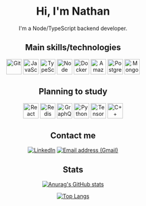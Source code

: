 <div align="center">
  
# Hi, I'm Nathan
I'm a Node/TypeScript backend developer.

## Main skills/technologies
<img src="https://cdn.jsdelivr.net/gh/devicons/devicon/icons/git/git-original.svg" alt="Git" title="Git" width="40" heigth="40" style="max-width: 100%;">
<img src="https://cdn.jsdelivr.net/gh/devicons/devicon/icons/javascript/javascript-plain.svg" alt="JavaScript" title="JavaScript" width="40" heigth="40" style="max-width: 100%;">
<img src="https://cdn.jsdelivr.net/gh/devicons/devicon/icons/typescript/typescript-original.svg" alt="TypeScript" title="TypeScript" width="40" heigth="40" style="max-width: 100%;">
<img src="https://cdn.jsdelivr.net/gh/devicons/devicon/icons/nodejs/nodejs-original.svg" alt="Node" title="Node" width="40" heigth="40" style="max-width: 100%;">
<img src="https://cdn.jsdelivr.net/gh/devicons/devicon/icons/docker/docker-original.svg" alt="Docker" title="Docker" width="40" heigth="40" style="max-width: 100%;">
<img src="https://cdn.jsdelivr.net/gh/devicons/devicon/icons/amazonwebservices/amazonwebservices-original.svg" alt="Amazon Web Services" title="Amazon Web Services" width="40" height="40" style="max-width: 100%;"/>
<img src="https://cdn.jsdelivr.net/gh/devicons/devicon/icons/postgresql/postgresql-original.svg" alt="PostgreSQL" title="PostgreSQL" width="40" heigth="40" style="max-width: 100%;">
<img src="https://cdn.jsdelivr.net/gh/devicons/devicon/icons/mongodb/mongodb-original.svg" alt="MongoDB" title="MongoDB" width="40" heigth="40" style="max-width: 100%;">

## Planning to study
<img src="https://cdn.jsdelivr.net/gh/devicons/devicon/icons/react/react-original.svg" alt="React" title="React" width="40" height="40" style="max-width: 100%;"/>
<img src="https://cdn.jsdelivr.net/gh/devicons/devicon/icons/redis/redis-original.svg" alt="Redis" title="Redis" width="40" heigth="40" style="max-width: 100%;">
<img src="https://cdn.jsdelivr.net/gh/devicons/devicon/icons/graphql/graphql-plain.svg" alt="GraphQL" title="GraphQL" width="40" heigth="40" style="max-width: 100%;">
<img src="https://cdn.jsdelivr.net/gh/devicons/devicon/icons/python/python-original.svg" alt="Python" title="Python" width="40" heigth="40" style="max-width: 100%;">
<img src="https://cdn.jsdelivr.net/gh/devicons/devicon/icons/tensorflow/tensorflow-original.svg" alt="TensorFlow" title="TensorFlow" width="40" heigth="40" style="max-width: 100%;">
<img src="https://cdn.jsdelivr.net/gh/devicons/devicon/icons/cplusplus/cplusplus-original.svg" alt="C++" title="C++" width="40" heigth="40" style="max-width: 100%;">

## Contact me
<a href="https://www.linkedin.com/in/nathanmurillo/?locale=en_US"><img src="https://img.shields.io/badge/LinkedIn-0077B5?style=for-the-badge&logo=linkedin&logoColor=white" alt="LinkedIn" title="LinkedIn"></img></a>
<a href="mailto:nathanmurillodeoliveira@gmail.com"><img src="https://img.shields.io/badge/Gmail-D14836?style=for-the-badge&logo=gmail&logoColor=white" alt="Email address (Gmail)" title="Email address (Gmail)"></img></a>

## Stats
[![Anurag's GitHub stats](https://github-readme-stats.vercel.app/api?username=NathanMBR&show_icons=true&theme=dark)](https://github.com/anuraghazra/github-readme-stats)
  
[![Top Langs](https://github-readme-stats.vercel.app/api/top-langs/?username=nathanMBR&layout=compact&theme=dark)](https://github.com/anuraghazra/github-readme-stats)
  
</div>
